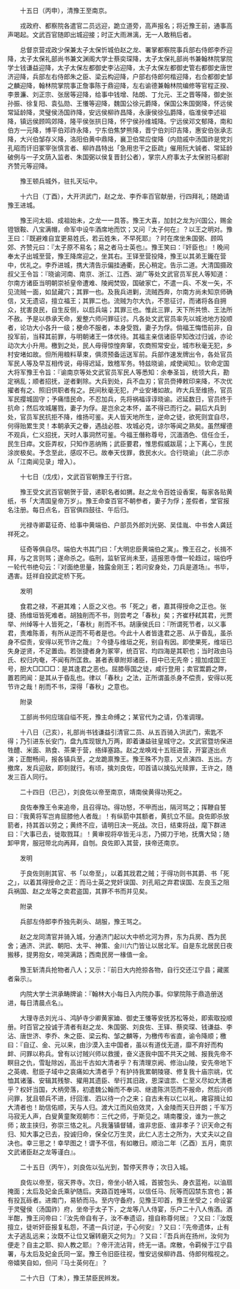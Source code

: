 <!-- { "loadSidebar": true } -->
　　十五日（丙申），清豫王至南京。

　　戎政府、都察院各遣官二员远迎，跪立道旁，高声报名；将近豫王前，通事高声喝起。文武百官随即出城迎接；时正大雨淋漓，无一人敢稍后者。

　　总督京营戎政少保兼太子太保忻城伯赵之龙、署掌都察院事兵部右侍郎李乔迎降，太子太保礼部尚书兼文渊阁大学士蔡奕琛降，太子太保礼部尚书兼翰林院掌院学士钱谦益迎降，太子太保左都御史李沾迎降，太子太保左都御史管右都御史唐世济迎降，兵部左右侍郎朱之臣、梁云构迎降，户部右侍郎何楷迎降，右佥都御史邹之麟迎降，翰林院掌院事正詹事陈于鼎迎降，左右谕德兼翰林院编修等官程正揆、李景濂、刘正宗、张居等迎降，给事中钱增、陆朗、丁允元、王之晋等降，御史张孙振、徐复阳、袁弘勋、王懩等迎降，魏国公徐元爵降，保国公朱国弼降，怀远侯常延龄降，灵璧侯汤国祚降，安远侯柳祚昌降，永康侯徐弘爵降，临淮侯李述祖降，镇远侯顾鸣郊降，隆平侯张拱日降，怀宁侯孙维城降。宁远侯邓文郁降，南和伯方一元降，博平伯邓祚永降，宁东伯焦梦熊降，晋宁伯刘印吉降，惠安伯张承志降，大兴伯邹存义降，洛阳伯黄中鼎降，襄卫伯常应俊降（内勋戚中汤国祚是党刘孔昭而讦旧冢宰张慎言者、柳祚昌特出「急用忠干之臣疏」催用阮大铖者、常延龄破例与一子文荫入监者、朱国弼以侯复晋封公者），掌宗人府事太子太保驸马都尉齐赞元等迎降。

　　豫王顿兵城外，驻扎天坛中。

　　十六日（丁酉），大开洪武门，赵之龙、李乔率百官献册，行四拜礼；随跪请豫王进城。

　　豫王问太祖、成祖始未，之龙一一具答。豫王大喜，加封之龙为兴国公，赐金镫银鞍、八宝满帽，命军中设牛酒席地而饮；又问『太子何在』？以王之明对。豫王曰：『既避难自宜更易姓氏，若云姓朱，不早死耶』？时在席坐朱国弼、顾鸣郊、齐赞元曰：『太子原不易名；易之者马士英也』。豫王笑曰：『奸臣也』！晚间奉太子出城至营，豫王降席迎之，坐其右。王铎至营投降，豫王以其弟王鑨在营中，优礼之。李乔进城，携大清告示偏挂通衢，民心稍定。告示二道。大清国摄政叔父王令旨：『晓谕河南、南京、浙江、江西、湖广等处文武官员军民人等知道：尔南方诸臣当明朝崇祯皇帝遭难、陵阙焚毁，国破家亡，不遣一兵、不发一矢，不见流贼一面，如鼠藏穴；其罪一也。及我兵进剿，流贼西奔，尔南方尚未知京师确信，又无遗诏，擅立福王；其罪二也。流贼为尔大仇，不思征讨，而诸将各自拥众，扰害良民，自生反侧，以启兵端；其罪三也。惟此三罪，天下所共愤、王法所不赦。予是以恭承天命，爰整六师问罪征讨。凡各处文武官员率先以城池地方投顺者，论功大小各升一级；梗命不服者，本身受戮，妻子为俘。倘福王悔悟前非，自投军前，当释其前罪，与明朝诸王一体优待。其福主亲信诸臣早知改过归诚，亦论动次大小升用。檄到之处，民人毋得惊惶奔窜，农商照常安业，城市秋毫无犯，乡村安堵如故。但所用粮料草束，俱须预备运送军前。兵部作速发牌出令，各处官员军民人等及早互相传说，毋得迟延，致稽军务。特兹晓谕，咸使闻知』。钦命定国大将军豫王令旨：『谕南京等处文武官员军民人等悉知：余奉圣旨，统领大兵，勘定祸乱；顺者招抚，逆者剿除。大兵到处，兵不血刃；官员赍捧敕印来降，不次优擢者有之、照旧供职者有之。民间秋毫无犯，产业安堵如故。昨大兵至维扬，官员军民撄城固守；予痛惜民命，不忍加兵，先将祸福谆谆晓谕。迟延数日，官员终于抗命；然后攻城屠戮，妻子为俘。是岂余之本怀，盖不得已而行之。嗣后大兵到处，官员军民抗拒不降，维扬可鉴。夫人皆天地所生，逆命之徒，欲死则宜自尽，何得贻累生灵！本朝承天之眷，遇战必胜、攻城必克，谅尔等闻之熟矣。虽然耀德不观兵，仁义招抚，天时人事洞然可鉴。今福王僭称尊号，沉湎酒色、信任佥壬，民生日瘁。文臣弄权，只知作恶纳贿；武臣要君，惟思假威跋扈；上下离心，生民涂炭极矣。予念至此，感叹不已。故奉天伐罪，救民水火。合行晓谕」（此二示亦从「江南闻见录」增入）。

　　十七日（戊戌），文武百官朝豫王于行宫。

　　豫王受文武百官朝贺于营，递职名者如猬。赵之龙令百姓设香案，每家各贴黄纸，书「大清国皇帝万岁」。豫王命查百官不朝参者，妻子为俘；差假者，堂官报名注册。每日点名，百官俱四鼓往、午后归。

　　光禄寺卿葛征奇、给事中黄端伯、户部员外郎刘光弼、吴佳胤、中书舍人龚廷祥死之。

　　征奇等俱自尽。端伯大书其门曰：「大明忠臣黄端伯之寓」。豫王召之，长揖不拜，与之言则骂；遂命杀之。临刑，监斩官尚未至，适报恩寺僧一轮趋过，端伯呼一轮代书绝句云：『对面绝思量，独露金刚王；若问安身处，刀兵是道场』。书毕，遇害。廷祥自投武定桥下死。

　　发明

　　食君之禄，不避其难；人臣之义也。书「死之」者，嘉其得授命之正也。张捷、扬维垣皆死难者。胡独削而不书，则尝考之「春秋」矣；齐崔杼弒其君，光贾举、州绰等十人皆死之，「春秋」削而不书。胡康侯氏曰：『所谓死节者，以义事君，责难陈善，有所从逆而不苟者是也。今此十人者皆逢君之恶、从于昏乱，虽杀身不偿责，安得以死节许之哉』？今捷与维垣之死，别自有因。即使果死，维垣已失身逆贤，不足置齿。若张捷者身为冢宰，统百官、均四海是其职也；当时政由马氏、权归内奄，不闻有所匡救。甚者表章附郑诸臣，目中已无先帝；擅加成国王号，胆大□□□□：是其逢君之恶也。屈膝辱国之徒，咸行登用；卖官鬻爵之弊，置若罔闻：是其从于昏乱也。律以「春秋」之法，正所谓虽杀身不偿责，安得以死节许之哉！削而不书，深得「春秋」之意也。

　　附录

　　工部尚书何应瑞自缢不死，豫主命缚之；某官代为之请，仍准调理。

　　十八日（己亥），礼部尚书钱谦益引清官二员、从五百骑入洪武门，索匙不得；乃引进东长安门，盘九库现银九万两，即着谦益驻皇城守之。文武官暨坊保进牲醴、米面、熟食、茶果于营，络绎塞路。赵之龙唤戏十五班进营，开宴逐出点演；正酣畅间，报各镇兵至，之龙跪禀豫王。豫王殊不为意，又点演四、五出。方撤席，发兵迎敌，即刻就行。有顷，擒刘良佐，叩首请以擒弘光赎罪，王许之，随发三百人同行。

　　二十四日（巳己），刘良佐以帝至南京，靖南侯黄得功死之。

　　良佐奉豫王令来追帝，且召得功。得功怒，不甲而出，隔河骂之；挥鞭自誓曰：『我黄将军岂肯屈膝他人者哉』！有纵箭中其额者，黄抗立不屈。良佐即杀放箭者，持其首以劳之；黄终不应，请明日决一死战。次日，结束将战，麾下群进曰：『大事已去，徙取戮耳』！黄审视将卒皆无斗志，乃掷刀于地，抚膺大恸；随卸甲冑，服冠带北向再拜，自刎。良佐即入其营，挟帝还南京。

　　发明

　　于良佐则削其官、书「以帝至」，以着其戕君之贼；于得功则书其爵、书「死之」，以着其得授命之正：而马士英之党奸误国、刘孔昭之弃君误国、左良玉之阻兵祸国、赵之龙等之卖君盗国，其罪不书而并见矣。

　　附录

　　兵部左侍郎李乔独先剃头、胡服，豫王骂之。

　　赵之龙同清官并骑入城，分通济门起以大中桥北河为界，东为兵房、西为民舍；通济、洪武、朝阳、太平、神策、金川六门皆让以居北军。自是东北居民日夜搬移，提男抱女，啼哭满路；西南民房一椽值一金。

　　豫王斩清兵抢物者八人；又示：『前日大内抢掠各物，自行交还江宁县；藏匿者枭示』。

　　内院大学士洪承畴牌谕：『翰林大小每日入内院办事。仰掌院陈于鼎造册送进，每日清晨点名』。

　　大理寺丞刘光斗、鸿胪寺少卿黄家廸、御史王懩等安抚苏松等处，即索取投顺册。时百官之投诚于清者有赵之龙、朱国弼、刘良佐、王铎、蔡奕琛、钱谦益、李沾、唐世济、李乔、朱之臣、梁云构、邹之麟等，为檄传布省直，谕令降顺；檄曰：『自辽、金、元以来，由沙漠入主中国者，虽以有道伐无道，靡不弃好而构衅、问罪以称兵。曾有以讨贼兴师以救援，奋义逐我中国不共天之贼、报我先帝不瞑目之仇，雪耻除凶，高出千古如大清者乎？有清理京阙、修治山陵，安先帝地下之英魂、慰臣子域中之哀痛如大清者乎？有护持我累朝陵寝、修复我十庙宗祧，优恤其诸藩、安辑其残黎、擢用其遗臣、举行其旧政，恩深谊祟、仁至义尽如大清者乎？权奸当国，大柄旁落，初遣魏公翰而不奉词、继遣陈洪范而不报命，然后兴师问罪，犹且顿兵不进，纡回淮、泗以待一介之来；自古未有以仁以礼、雍容揖让如大清者也！助信佑顺，天与人归。渡大江而风伯效灵，入金陵而天日开朗；千军万马寂无人声，白叟黄童聚观朝市：三代之师，于斯见之。靖南覆没，谁为一旅之师；故主挟归，弥崇三恪之礼。凡我藩镇督辅，谁非忠臣、谁非孝子？识天命之有归、知大事之已去，投诚归命，保全亿万生灵，此仁人志士之所为，大丈夫以之自决也。幸三思之！幸早图之！谓予不信，有如皦日。顺治二年（乙酉）五月，南京文武诸臣赵之龙等谨白』。

　　二十五日（丙午），刘良佐以弘光到，暂停天界寺；次日入城。

　　良佐以帝至，宿天界寺。次日，帝坐小轿入城，首披包头、身衣蓝袍，以油扇掩面；太后及妃金氏乘驴随后。夹路百姓唾骂，以信任马、阮等而囚禁东宫也；甚有投瓦砾者。进南门，易轿而马。至内守备府，见豫王叩首，豫王坐受之；命设宴于灵璧侯（汤国祚）府，坐帝于太子下，之龙等八人侍宴，乐户二十八人侑酒。酒半酣，豫王问帝曰：『汝先帝自有子，汝不奉遗诏，擅自称尊何居』？又曰：『汝既擅立，徒听奸臣报复私怨，不遣一兵讨逆，于心何安』？又曰：『先帝遗体，止有太子逃乱远来；汝既不让位又辗转磨灭之何为』？又曰：『吾兵尚在扬州，汝何为便走？自主之耶、抑人教之耶』？帝汗流沾背，终无一语。席散，令羁候于江宁县署，与太后及妃金氏同一室。豫王令旧臣往视，惟安远侯柳祚昌、侍郎何楷视之。帝嬉笑自如，但问『马士英何在』？

　　二十六日（丁未），豫王禁臣民辫发。


